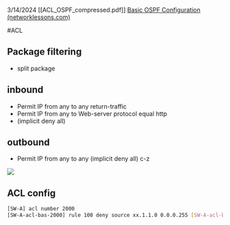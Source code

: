 3/14/2024
[[ACL_OSPF_compressed.pdf]]
[Basic OSPF Configuration (networklessons.com)](https://networklessons.com/ospf/basic-ospf-configuration)

#ACL

## Package filtering
- split package


## inbound
- Permit IP from any to any return-traffic
- Permit IP from any to Web-server protocol equal http
- (implicit deny all)
## outbound
- Permit IP from any to any (implicit deny all)
c-z

![](https://i.imgur.com/a2Jq870.png)

## ACL config
```bash
[SW-A] acl number 2000
[SW-A-acl-bas-2000] rule 100 deny source xx.1.1.0 0.0.0.255 [SW-A-acl-bas-2000] rule 200 permit source any
```